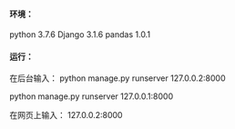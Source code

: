#### 环境：

python 3.7.6
Django 3.1.6
pandas 1.0.1

#### 运行：

在后台输入：
python manage.py runserver 127.0.0.2:8000

python manage.py runserver 127.0.0.1:8000

在网页上输入：
127.0.0.2:8000

